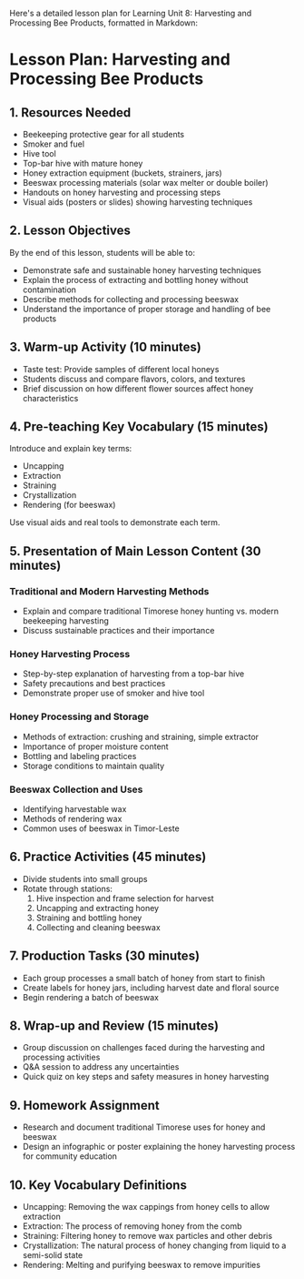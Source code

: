 Here's a detailed lesson plan for Learning Unit 8: Harvesting and Processing Bee Products, formatted in Markdown:

# Lesson Plan: Harvesting and Processing Bee Products

## 1. Resources Needed

- Beekeeping protective gear for all students
- Smoker and fuel
- Hive tool
- Top-bar hive with mature honey
- Honey extraction equipment (buckets, strainers, jars)
- Beeswax processing materials (solar wax melter or double boiler)
- Handouts on honey harvesting and processing steps
- Visual aids (posters or slides) showing harvesting techniques

## 2. Lesson Objectives

By the end of this lesson, students will be able to:
- Demonstrate safe and sustainable honey harvesting techniques
- Explain the process of extracting and bottling honey without contamination
- Describe methods for collecting and processing beeswax
- Understand the importance of proper storage and handling of bee products

## 3. Warm-up Activity (10 minutes)

- Taste test: Provide samples of different local honeys
- Students discuss and compare flavors, colors, and textures
- Brief discussion on how different flower sources affect honey characteristics

## 4. Pre-teaching Key Vocabulary (15 minutes)

Introduce and explain key terms:
- Uncapping
- Extraction
- Straining
- Crystallization
- Rendering (for beeswax)

Use visual aids and real tools to demonstrate each term.

## 5. Presentation of Main Lesson Content (30 minutes)

### Traditional and Modern Harvesting Methods
- Explain and compare traditional Timorese honey hunting vs. modern beekeeping harvesting
- Discuss sustainable practices and their importance

### Honey Harvesting Process
- Step-by-step explanation of harvesting from a top-bar hive
- Safety precautions and best practices
- Demonstrate proper use of smoker and hive tool

### Honey Processing and Storage
- Methods of extraction: crushing and straining, simple extractor
- Importance of proper moisture content
- Bottling and labeling practices
- Storage conditions to maintain quality

### Beeswax Collection and Uses
- Identifying harvestable wax
- Methods of rendering wax
- Common uses of beeswax in Timor-Leste

## 6. Practice Activities (45 minutes)

- Divide students into small groups
- Rotate through stations:
  1. Hive inspection and frame selection for harvest
  2. Uncapping and extracting honey
  3. Straining and bottling honey
  4. Collecting and cleaning beeswax

## 7. Production Tasks (30 minutes)

- Each group processes a small batch of honey from start to finish
- Create labels for honey jars, including harvest date and floral source
- Begin rendering a batch of beeswax

## 8. Wrap-up and Review (15 minutes)

- Group discussion on challenges faced during the harvesting and processing activities
- Q&A session to address any uncertainties
- Quick quiz on key steps and safety measures in honey harvesting

## 9. Homework Assignment

- Research and document traditional Timorese uses for honey and beeswax
- Design an infographic or poster explaining the honey harvesting process for community education

## 10. Key Vocabulary Definitions

- Uncapping: Removing the wax cappings from honey cells to allow extraction
- Extraction: The process of removing honey from the comb
- Straining: Filtering honey to remove wax particles and other debris
- Crystallization: The natural process of honey changing from liquid to a semi-solid state
- Rendering: Melting and purifying beeswax to remove impurities